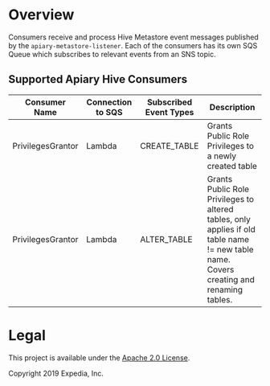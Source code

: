 # Overview

Consumers receive and process Hive Metastore event messages published by the `apiary-metastore-listener`. Each of the consumers has its own SQS Queue which subscribes to relevant events from an SNS topic.
 
## Supported Apiary Hive Consumers

|Consumer Name|Connection to SQS| Subscribed Event Types | Description
|----|----|----|----
|PrivilegesGrantor|Lambda|CREATE_TABLE|Grants Public Role Privileges to a newly created table 
|PrivilegesGrantor|Lambda|ALTER_TABLE|Grants Public Role Privileges to altered tables, only applies if old table name != new table name. Covers creating and renaming tables. 

# Legal
This project is available under the [Apache 2.0 License](http://www.apache.org/licenses/LICENSE-2.0.html).

Copyright 2019 Expedia, Inc.
